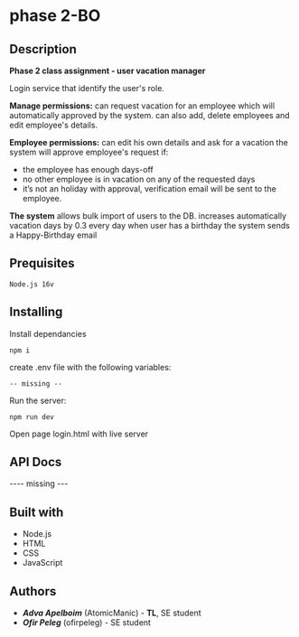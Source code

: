 # phase 2-BO

## Description
**Phase 2 class assignment - user vacation manager**

Login service that identify the user's role.

**Manage permissions:** can request vacation for an employee which will automatically approved by the system.
  can also add, delete employees and edit employee's details.
   
**Employee permissions:** can edit his own details and ask for a vacation
  the system will approve employee's request if:
  - the employee has enough days-off
  - no other employee is in vacation on any of the requested days
  - it’s not an holiday
  with approval, verification email will be sent to the employee. 

 **The system**
   allows bulk import of users to the DB.
   increases automatically vacation days by 0.3 every day 
   when user has a birthday the system sends a Happy-Birthday email
   
 ## Prequisites
 ```
 Node.js 16v
 ```
## Installing
Install dependancies
```
npm i
```
create .env file with the following variables:
```
-- missing --
```
Run the server:
```
npm run dev
```
Open page login.html with live server

## API Docs
---- missing ---
## Built with
- Node.js
- HTML
- CSS
- JavaScript

## Authors
- ***Adva Apelboim*** (AtomicManic) - **TL**, SE student
- ***Ofir Peleg*** (ofirpeleg) - SE student
